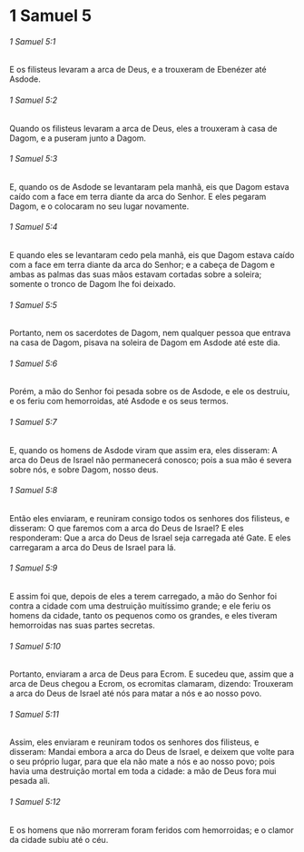 # 1 Samuel 5

###### 1 Samuel 5:1

E os filisteus levaram a arca de Deus, e a trouxeram de Ebenézer até Asdode.

###### 1 Samuel 5:2

Quando os filisteus levaram a arca de Deus, eles a trouxeram à casa de Dagom, e a puseram junto a Dagom.

###### 1 Samuel 5:3

E, quando os de Asdode se levantaram pela manhã, eis que Dagom estava caído com a face em terra diante da arca do Senhor. E eles pegaram Dagom, e o colocaram no seu lugar novamente.

###### 1 Samuel 5:4

E quando eles se levantaram cedo pela manhã, eis que Dagom estava caído com a face em terra diante da arca do Senhor; e a cabeça de Dagom e ambas as palmas das suas mãos estavam cortadas sobre a soleira; somente o tronco de Dagom lhe foi deixado.

###### 1 Samuel 5:5

Portanto, nem os sacerdotes de Dagom, nem qualquer pessoa que entrava na casa de Dagom, pisava na soleira de Dagom em Asdode até este dia.

###### 1 Samuel 5:6

Porém, a mão do Senhor foi pesada sobre os de Asdode, e ele os destruiu, e os feriu com hemorroidas, até Asdode e os seus termos.

###### 1 Samuel 5:7

E, quando os homens de Asdode viram que assim era, eles disseram: A arca do Deus de Israel não permanecerá conosco; pois a sua mão é severa sobre nós, e sobre Dagom, nosso deus.

###### 1 Samuel 5:8

Então eles enviaram, e reuniram consigo todos os senhores dos filisteus, e disseram: O que faremos com a arca do Deus de Israel? E eles responderam: Que a arca do Deus de Israel seja carregada até Gate. E eles carregaram a arca do Deus de Israel para lá.

###### 1 Samuel 5:9

E assim foi que, depois de eles a terem carregado, a mão do Senhor foi contra a cidade com uma destruição muitíssimo grande; e ele feriu os homens da cidade, tanto os pequenos como os grandes, e eles tiveram hemorroidas nas suas partes secretas.

###### 1 Samuel 5:10

Portanto, enviaram a arca de Deus para Ecrom. E sucedeu que, assim que a arca de Deus chegou a Ecrom, os ecromitas clamaram, dizendo: Trouxeram a arca do Deus de Israel até nós para matar a nós e ao nosso povo.

###### 1 Samuel 5:11

Assim, eles enviaram e reuniram todos os senhores dos filisteus, e disseram: Mandai embora a arca do Deus de Israel, e deixem que volte para o seu próprio lugar, para que ela não mate a nós e ao nosso povo; pois havia uma destruição mortal em toda a cidade: a mão de Deus fora mui pesada ali.

###### 1 Samuel 5:12

E os homens que não morreram foram feridos com hemorroidas; e o clamor da cidade subiu até o céu.

